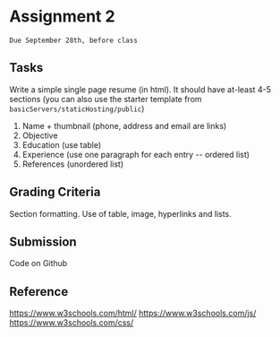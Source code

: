 # Assignment 2
`Due September 28th, before class`


## Tasks

Write a simple single page resume (in html). It should have at-least 4-5 sections (you can also use the starter template from `basicServers/staticHosting/public`)

1. Name + thumbnail (phone, address and email are links) 
2. Objective 
3. Education (use table) 
4. Experience (use one paragraph for each entry -- ordered list) 
5. References (unordered list)


## Grading Criteria

Section formatting. Use of table, image, hyperlinks and lists.


## Submission
Code on Github 


## Reference
https://www.w3schools.com/html/
https://www.w3schools.com/js/
https://www.w3schools.com/css/

